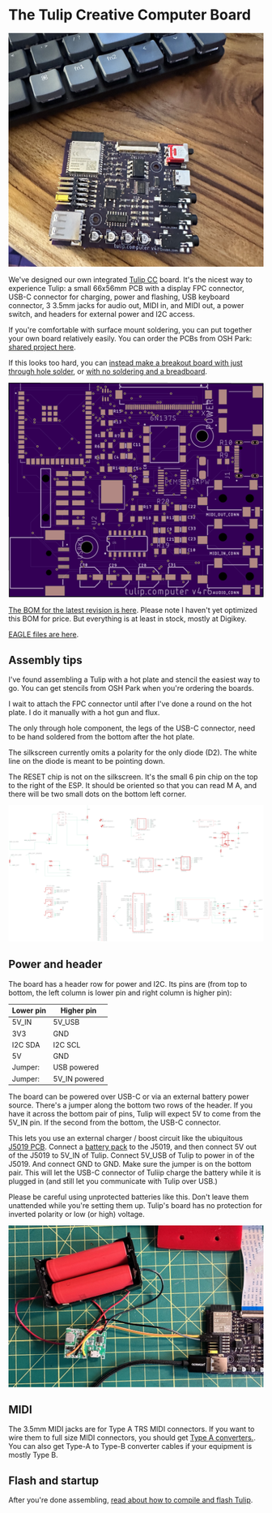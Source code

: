 # The Tulip Creative Computer Board

![Tulip Board](https://github.com/bwhitman/tulipcc/raw/main/docs/pics/board.jpg)

We've designed our own integrated [Tulip CC](../README.md) board. It's the nicest way to experience Tulip: a small 66x56mm PCB with a display FPC connector, USB-C connector for charging, power and flashing, USB keyboard connector, 3 3.5mm jacks for audio out, MIDI in, and MIDI out, a power switch, and headers for external power and I2C access. 

If you're comfortable with surface mount soldering, you can put together your own board relatively easily. You can order the PCBs from OSH Park: [shared project here](https://oshpark.com/shared_projects/Xv9QDKgz). 

If this looks too hard, you can [instead make a breakout board with just through hole solder](tulip_breakout.md), or [with no soldering and a breadboard](tulip_breadboard.md).

![Tulip Board](https://github.com/bwhitman/tulipcc/raw/main/docs/pics/board_unpop.png)

[The BOM for the latest revision is here](https://github.com/bwhitman/tulipcc/raw/main/docs/pcbs/tulip4_board_v4r6/tulip%20board.xlsx). Please note I haven't yet optimized this BOM for price. But everything is at least in stock, mostly at Digikey. 

[EAGLE files are here](https://github.com/bwhitman/tulipcc/tree/main/docs/pcbs/tulip4_board_v4r6). 

## Assembly tips

I've found assembling a Tulip with a hot plate and stencil the easiest way to go. You can get stencils from OSH Park when you're ordering the boards. 

I wait to attach the FPC connector until after I've done a round on the hot plate. I do it manually with a hot gun and flux. 

The only through hole component, the legs of the USB-C connector, need to be hand soldered from the bottom after the hot plate. 

The silkscreen currently omits a polarity for the only diode (D2). The white line on the diode is meant to be pointing down. 

The RESET chip is not on the silkscreen. It's the small 6 pin chip on the top to the right of the ESP. It should be oriented so that you can read M A, and there will be two small dots on the bottom left corner. 

![Schematic](https://github.com/bwhitman/tulipcc/raw/main/docs/pcbs/tulip4_board_v4r6/schematic.png)

## Power and header

The board has a header row for power and I2C. Its pins are (from top to bottom, the left column is lower pin and right column is higher pin):

| Lower pin   | Higher pin | 
| ------------| ---------- | 
| 5V_IN | 5V_USB | 
| 3V3 | GND | 
| I2C SDA | I2C SCL |
| 5V | GND |
| Jumper: | USB powered |
| Jumper: | 5V_IN powered |

The board can be powered over USB-C or via an external battery power source. There's a jumper along the bottom two rows of the header. If you have it across the bottom pair of pins, Tulip will expect 5V to come from the 5V_IN pin. If the second from the bottom, the USB-C connector. 

This lets you use an external charger / boost circuit like the ubiquitous [J5019 PCB](https://www.amazon.com/dp/B08GWTBD3T?th=1). Connect a [battery pack](https://www.amazon.com/dp/B07FRYPYTK?th=1) to the J5019, and then connect 5V out of the J5019 to 5V_IN of Tulip. Connect 5V_USB of Tulip to power in of the J5019. And connect GND to GND. Make sure the jumper is on the bottom pair. This will let the USB-C connector of Tuliip charge the battery while it is plugged in (and still let you communicate with Tulip over USB.)

Please be careful using unprotected batteries like this. Don't leave them unattended while you're setting them up. Tulip's board has no protection for inverted polarity or low (or high) voltage. 

![Battery setup](https://github.com/bwhitman/tulipcc/raw/main/docs/pics/battery.jpg)

## MIDI

The 3.5mm MIDI jacks are for Type A TRS MIDI connectors. If you want to wire them to full size MIDI connectors, you should get [Type A converters.](https://www.amazon.com/ZAWDIO-Breakout-LittleBits-Female-Electribe/dp/B08WHSP7ZL/). You can also get Type-A to Type-B converter cables if your equipment is mostly Type B. 


## Flash and startup

After you're done assembling, [read about how to compile and flash Tulip](tulip_flashing.md).
